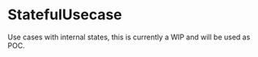 # StatefulUsecase

Use cases with internal states, this is currently a WIP and will be used as POC.

